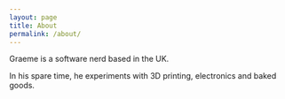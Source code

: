 ```yaml
---
layout: page
title: About
permalink: /about/
---
```


Graeme is a software nerd based in the UK.

In his spare time, he experiments with 3D printing, electronics and baked goods.